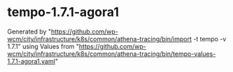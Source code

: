 # tempo-1.7.1-agora1

Generated by "https://github.com/wp-wcm/city/infrastructure/k8s/common/athena-tracing/bin/import -t tempo -v 1.7.1"
using Values from "https://github.com/wp-wcm/city/infrastructure/k8s/common/athena-tracing/bin/tempo-values-1.7.1-agora1.yaml"

